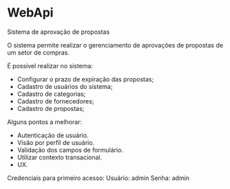 # WebApi
Sistema de aprovação de propostas

O sistema permite realizar o gerenciamento de aprovações de propostas de um setor de compras.

É possível realizar no sistema: 
- Configurar o prazo de expiração das propostas;
- Cadastro de usuários do sistema;
- Cadastro de categorias;
- Cadastro de fornecedores;
- Cadastro de propostas;

Alguns pontos a melhorar:
- Autenticação de usuário.
- Visão por perfil de usuário.
- Validação dos campos de formulário.
- Utilizar contexto transacional.
- UX.

Credenciais para primeiro acesso:
Usuário: admin
Senha: admin
